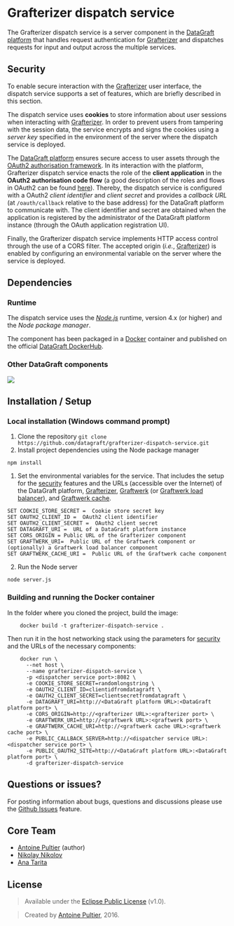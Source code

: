 # Grafterizer dispatch service

The Grafterizer dispatch service is a server component in the [DataGraft platform](https://datagraft.net/) that handles request authentication for [Grafterizer](https://github.com/datagraft/grafterizer) and dispatches requests for input and output across the multiple services.

## Security <a name="security"></a>
To enable secure interaction with the [Grafterizer](https://github.com/datagraft/grafterizer) user interface, the dispatch service supports a set of features, which are briefly described in this section.

The dispatch service uses **cookies** to store information about user sessions when interacting with [Grafterizer](https://github.com/datagraft/grafterizer). In order to prevent users from tampering with the session data, the service encrypts and signs the cookies using a *server key* specified in the environment of the server where the dispatch service is deployed.

The [DataGraft platform](https://datagraft.net/) ensures secure access to user assets through the [OAuth2 authorisation framework](http://oauth.net/2/). In its interaction with the platform, Grafterizer dispatch service enacts the role of the **client application** in the **OAuth2 authorisation code flow** (a good description of the roles and flows in OAuth2 can be found [here](https://www.digitalocean.com/community/tutorials/an-introduction-to-oauth-2)). Thereby, the dispatch service is configured with a OAuth2 *client identifier* and *client secret* and provides a *callback URL* (at `/oauth/callback` relative to the base address) for the DataGraft platform to communicate with. The client identifier and secret are obtained when the application is registered by the administrator of the DataGraft platform instance (through the OAuth application registration UI).

Finally, the Grafterizer dispatch service implements HTTP access control through the use of a CORS filter. The accepted origin (*i.e.*, [Grafterizer](https://github.com/datagraft/grafterizer)) is enabled by configuring an environmental variable on the server where the service is deployed.

## Dependencies

### Runtime
The dispatch service uses the *[Node.js](https://nodejs.org)* runtime, version 4.x (or higher) and the *Node package manager*. 

The component has been packaged in a [Docker](https://www.docker.com/) container and published on the official [DataGraft DockerHub](https://hub.docker.com/u/datagraft/).
### Other DataGraft components
![](https://cloud.githubusercontent.com/assets/8124245/17170080/d9788f7a-53ea-11e6-8ed5-f79246be9581.png)

## Installation / Setup

### Local installation (Windows command prompt)
 1. Clone the repository `git clone https://github.com/datagraft/grafterizer-dispatch-service.git`
 1. Install project dependencies using the Node package manager
   ```
   npm install

   ```
 1. Set the environmental variables for the service. That includes the setup for the [security](#security) features and the URLs (accessible over the Internet) of the DataGraft platform, [Grafterizer](https://github.com/datagraft/grafterizer), [Graftwerk](https://github.com/datagraft/graftwerk) (or [Graftwerk load balancer](https://github.com/datagraft/graftwerk-load-balancer)), and [Graftwerk cache](https://github.com/datagraft/graftwerk-cache).
 
  ```
  SET COOKIE_STORE_SECRET =  Cookie store secret key
  SET OAUTH2_CLIENT_ID =  OAuth2 client identifier
  SET OAUTH2_CLIENT_SECRET =  OAuth2 client secret
  SET DATAGRAFT_URI =  URL of a DataGraft platform instance
  SET CORS_ORIGIN = Public URL of the Grafterizer component
  SET GRAFTWERK_URI=  Public URL of the Graftwerk component or (optionally) a Graftwerk load balancer component
  SET GRAFTWERK_CACHE_URI =  Public URL of the Graftwerk cache component
  ```
  
 2. Run the Node server
 
  ```
  node server.js
  ```
  
### Building and running the Docker container
<!--
Official Docker container on DockerHub
Build and run Docker container
-->
In the folder where you cloned the project, build the image:
```
    docker build -t grafterizer-dispatch-service .
```
Then run it in the host networking stack using the parameters for [security](#security) and the URLs of the necessary components:

```
    docker run \
      --net host \
      --name grafterizer-dispatch-service \
      -p <dispatcher service port>:8082 \
      -e COOKIE_STORE_SECRET=randomlongstring \
      -e OAUTH2_CLIENT_ID=clientidfromdatagraft \
      -e OAUTH2_CLIENT_SECRET=clientsecretfromdatagraft \
      -e DATAGRAFT_URI=http://<DataGraft platform URL>:<DataGraft platform port> \
      -e CORS_ORIGIN=http://<grafterizer URL>:<grafterizer port> \
      -e GRAFTWERK_URI=http://<graftwerk URL>:<graftwerk port> \
      -e GRAFTWERK_CACHE_URI=http://<graftwerk cache URL>:<graftwerk cache port> \
      -e PUBLIC_CALLBACK_SERVER=http://<dispatcher service URL>:<dispatcher service port> \
      -e PUBLIC_OAUTH2_SITE=http://<DataGraft platform URL>:<DataGraft platform port> \
      -d grafterizer-dispatch-service 
```
<!---
## Usage

Should have API docs for this component using Swagger preferably!
Also Grafterizer configuration and DataGraft tutorial.
Coming soon...
-->

## Questions or issues?

For posting information about bugs, questions and discussions please use the [Github Issues](https://github.com/datagraft/grafterizer-dispatch-service/issues) feature.

## Core Team

- [Antoine Pultier](https://github.com/yellowiscool) (author)
- [Nikolay Nikolov](https://github.com/nvnikolov)
- [Ana Tarita](https://github.com/taritaAna)

## License
> Available under the [Eclipse Public License](/LICENSE) (v1.0).

> Created by [Antoine Pultier](https://github.com/yellowiscool), 2016.

